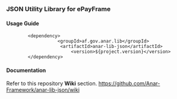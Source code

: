 ### JSON Utility Library for ePayFrame

#### Usage Guide

```
		<dependency>
	               <groupId>af.gov.anar.lib</groupId>
	                <artifactId>anar-lib-json</artifactId>
                        <version>${project.version}</version>
		</dependency>

```


#### Documentation

Refer to this repository **Wiki** section.
https://github.com/Anar-Framework/anar-lib-json/wiki